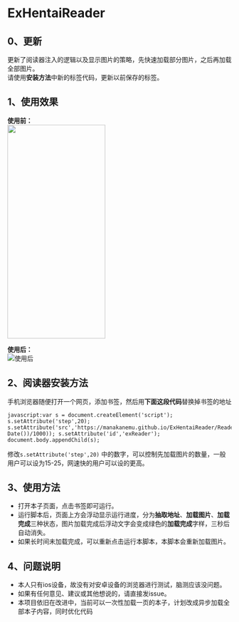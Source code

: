 # ExHentaiReader
## 0、更新  
更新了阅读器注入的逻辑以及显示图片的策略，先快速加载部分图片，之后再加载全部图片。  
请使用**安装方法**中新的标签代码，更新以前保存的标签。

## 1、使用效果
**使用前：**  
<img src='https://github.com/skjgsk/ExHentaiReader/blob/master/describe/before.jpg' width='220px' height='480px'>  

**使用后：**  
![使用后](https://github.com/skjgsk/ExHentaiReader/blob/master/describe/after.gif)   
## 2、阅读器安装方法  
手机浏览器随便打开一个网页，添加书签，然后用**下面这段代码**替换掉书签的地址

```
javascript:var s = document.createElement('script'); s.setAttribute('step',20); s.setAttribute('src','https://manakanemu.github.io/ExHentaiReader/Reader.js?'+parseInt(Date.parse(new Date())/1000)); s.setAttribute('id','exReader'); document.body.appendChild(s);
```
修改`s.setAttribute('step',20)` 中的数字，可以控制先加载图片的数量，一般用户可以设为15-25，网速快的用户可以设的更高。
  
## 3、使用方法
* 打开本子页面，点击书签即可运行。  
* 运行脚本后，页面上方会浮动显示运行进度，分为**抽取地址**、**加载图片**、**加载完成**三种状态，图片加载完成后浮动文字会变成绿色的**加载完成**字样，三秒后自动消失。  
* 如果长时间未加载完成，可以重新点击运行本脚本，本脚本会重新加载图片。  



## 4、问题说明
* 本人只有ios设备，故没有对安卓设备的浏览器进行测试，脑测应该没问题。  
* 如果有任何意见、建议或其他想说的，请直接发issue。  
* 本项目依旧在改进中，当前可以一次性加载一页的本子，计划改成异步加载全部本子内容，同时优化代码
